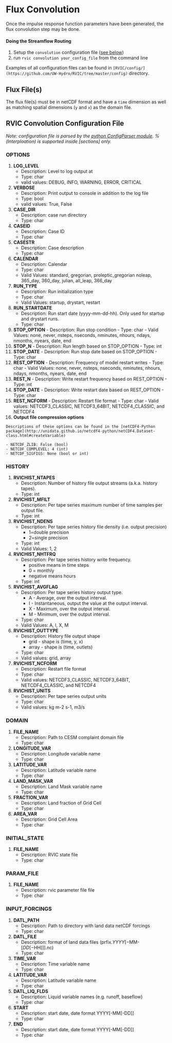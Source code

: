 # Flux Convolution

Once the impulse response function parameters have been generated, the flux convolution step may be done.

#### Doing the Streamflow Routing
  1.  Setup the `convolution` configuration file ([see below](user-guide/convolution/#rvic-convolution-configuration-file))
  2.  run `rvic convolution your_config_file` from the command line

Examples of all configuration files can be found in `[RVIC/config/](https://github.com/UW-Hydro/RVIC/tree/master/config)` directory.

## Flux File(s)

The flux file(s) must be in netCDF format and have a `time` dimension as well as matching spatial dimensions (`y` and `x`) as the domain file.

## RVIC Convolution Configuration File

*Note:  configuration file is parsed by the [python ConfigParser module](https://docs.python.org/2/library/configparser.html#module-ConfigParser).  %(Interploation) is supported inside [sections] only.*

### OPTIONS
1.  **LOG_LEVEL**
    - Description: Level to log output at
    - Type: char
    - valid values: DEBUG, INFO, WARNING, ERROR, CRITICAL
2.  **VERBOSE**
    - Description: Print output to console in addition to the log file
    - Type: bool
    - valid values: True, False
3.  **CASE_DIR**
    - Description: case run directory
    - Type: char
5.  **CASEID**
    - Description: Case ID
    - Type: char
6.  **CASESTR**
    - Description: Case description
    - Type: char
7.  **CALENDAR**
    - Description: Calendar
    - Type: char
    - Valid Values: standard, gregorian, proleptic_gregorian noleap, 365_day, 360_day, julian, all_leap, 366_day
8.  **RUN_TYPE**
    - Description: Run initialization type
    - Type: char
    - Valid Values: startup, drystart, restart
9.  **RUN_STARTDATE**
    - Description: Run start date (yyyy-mm-dd-hh). Only used for startup and drystart runs.
    - Type: char
10.  **STOP_OPTION**
    - Description:  Run stop condition
    - Type: char
    - Valid Values: none, never, nsteps, nseconds, nminutes, nhours, ndays, nmonths, nyears, date, end
11.  **STOP_N**
    - Description:  Run length based on STOP_OPTION
    - Type: int
12.  **STOP_DATE**
    - Description:  Run stop date based on STOP_OPTION
    - Type: char
13.  **REST_OPTION**
    - Description:  Frequency of model restart writes
    - Type: char
    - Valid Values: none, never, nsteps, nseconds, nminutes, nhours, ndays, nmonths, nyears, date, end
14.  **REST_N**
    - Description:  Write restart frequency based on REST_OPTION
    - Type: int
15.  **STOP_DATE**
    - Description:  Write restart date based on REST_OPTION
    - Type: char
16.  **REST_NCFORM**
    - Description: Restart file format
    - Type: char
    - Valid values: NETCDF3_CLASSIC, NETCDF3_64BIT, NETCDF4_CLASSIC, and NETCDF4
17.  **Output file compression options**

    Descriptions of these options can be found in the [netCDF4-Python package](http://unidata.github.io/netcdf4-python/netCDF4.Dataset-class.html#createVariable)

    - NETCDF_ZLIB: False (bool)
    - NETCDF_COMPLEVEL: 4 (int)
    - NETCDF_SIGFIGS: None (bool or int)

### HISTORY
1.  **RVICHIST_NTAPES**
    - Description:  Number of history file output streams (a.k.a. history tapes).
    - Type: int
2.  **RVICHIST_MFILT**
    - Description:  Per tape series maximum number of time samples per output file.
    - Type: int
3.  **RVICHIST_NDENS**
    - Description:  Per tape series history file density (i.e. output precision)
        - 1=double precision
        - 2=single precision
    - Type: int
    - Valid Values: 1, 2
4.  **RVICHIST_NHTFRQ**
    - Description:  Per tape series history write frequency.
        - positive means in time steps
        - 0 = monthly
        - negative means hours
    - Type: int
5.  **RVICHIST_AVGFLAG**
    - Description:  Per tape series history output type.
        - A - Average, over the output interval.
        - I - Instantaneous, output the value at the output interval.
        - X - Maximum, over the output interval.
        - M - Minimum, over the output interval.
    - Type: char
    - Valid Values: A, I, X, M
6.  **RVICHIST_OUTTYPE**
    - Description: History file output shape
        - grid - shape is (time, y, x)
        - array - shape is (time, outlets)
    - Type: char
    - Valid values: grid, array
7.  **RVICHIST_NCFORM**
    - Description: Restart file format
    - Type: char
    - Valid values: NETCDF3_CLASSIC, NETCDF3_64BIT, NETCDF4_CLASSIC, and NETCDF4
8.  **RVICHIST_UNITS**
    - Description: Per tape series output units
    - Type: char
    - Valid values: kg m-2 s-1, m3/s

### DOMAIN
1.  **FILE_NAME**
    - Description: Path to CESM complaint domain file
    - Type: char
2.  **LONGITUDE_VAR**
    - Description: Longitude variable name
    - Type: char
3.  **LATITUDE_VAR**
    - Description: Latitude variable name
    - Type: char
4.  **LAND_MASK_VAR**
    - Description: Land Mask variable name
    - Type: char
5.  **FRACTION_VAR**
    - Description: Land fraction of Grid Cell
    - Type: char
6.  **AREA_VAR**
    - Description: Grid Cell Area
    - Type: char

### INITIAL_STATE
1.  **FILE_NAME**
    - Description: RVIC state file
    - Type: char

### PARAM_FILE
1.  **FILE_NAME**
    - Description: rvic parameter file file
    - Type: char

### INPUT_FORCINGS
1.  **DATL_PATH**
    - Description: Path to directory with land data netCDF forcings
    - Type: char
2.  **DATL_FILE**
    - Description: format of land data files (prfix.$YYYY[-$MM-[$DD[-$HH]]].nc)
    - Type: char
3.  **TIME_VAR**
    - Description: Time variable name
    - Type: char
4.  **LATITUDE_VAR**
    - Description: Latitude variable name
    - Type: char
5.  **DATL_LIQ_FLDS**
    - Description: Liquid variable names (e.g. runoff, baseflow)
    - Type: char
6.  **START**
    - Description: start date, date format YYYY[-MM[-DD]]
    - Type: char
7.  **END**
    - Description: start date, date format YYYY[-MM[-DD]]
    - Type: char
